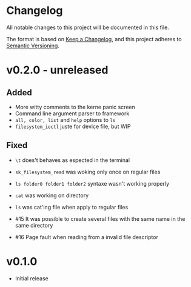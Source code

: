 # Changelog
All notable changes to this project will be documented in this file.

The format is based on [Keep a Changelog](https://keepachangelog.com/en/1.0.0/),
and this project adheres to [Semantic Versioning](https://semver.org/spec/v2.0.0.html).

# v0.2.0 - **unreleased**

## Added
 - More witty comments to the kerne panic screen
 - Command line argument parser to framework
 - `all, color, list` and `help` options to `ls`
 - `filesystem_ioctl` juste for device file, but WIP

## Fixed
 - `\t` does't behaves as espected in the terminal
 - `sk_filesystem_read` was woking only once on regular files
 - `ls folder0 folder1 folder2` syntaxe wasn't working properly
 - `cat` was working on directory
 - `ls` was cat'ing file when apply to regular files

 - #15 It was possible to create several files with the same name in the same directory
 - #16 Page fault when reading from a invalid file descriptor

# v0.1.0 
 - Initial release
